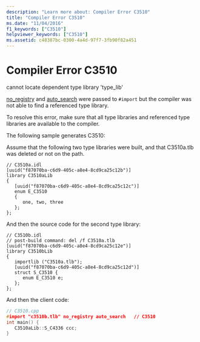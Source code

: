 ```yaml
---
description: "Learn more about: Compiler Error C3510"
title: "Compiler Error C3510"
ms.date: "11/04/2016"
f1_keywords: ["C3510"]
helpviewer_keywords: ["C3510"]
ms.assetid: c48387bc-0300-4a4d-97f7-3fb90f82a451
---
```

# Compiler Error C3510

cannot locate dependent type library 'type_lib'

[no_registry](../../preprocessor/no-registry.md) and [auto_search](../../preprocessor/auto-search.md) were passed to `#import` but the compiler was not able to find a referenced type library.

To resolve this error, make sure that all type libraries and referenced type libraries are available to the compiler.

The following sample generates C3510:

Assume that the following two type libraries were built, and that C3510a.tlb was deleted or not on the path.

```
// C3510a.idl
[uuid("f87070ba-c6d9-405c-a8e4-8cd9ca25c12b")]
library C3510aLib
{
   [uuid("f87070ba-c6d9-405c-a8e4-8cd9ca25c12c")]
   enum E_C3510
   {
      one, two, three
   };
};
```

And then the source code for the second type library:

```
// C3510b.idl
// post-build command: del /f C3510a.tlb
[uuid("f87070ba-c6d9-405c-a8e4-8cd9ca25c12e")]
library C3510bLib
{
   importlib ("C3510a.tlb");
   [uuid("f87070ba-c6d9-405c-a8e4-8cd9ca25c12d")]
   struct S_C3510 {
      enum E_C3510 e;
   };
};
```

And then the client code:

```cpp
// C3510.cpp
#import "c3510b.tlb" no_registry auto_search   // C3510
int main() {
   C3510aLib::S_C4336 ccc;
}
```
